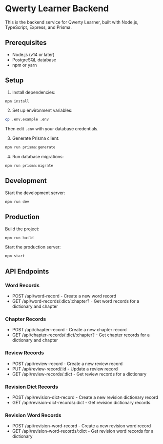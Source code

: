 # Qwerty Learner Backend

This is the backend service for Qwerty Learner, built with Node.js, TypeScript, Express, and Prisma.

## Prerequisites

- Node.js (v14 or later)
- PostgreSQL database
- npm or yarn

## Setup

1. Install dependencies:
```bash
npm install
```

2. Set up environment variables:
```bash
cp .env.example .env
```
Then edit `.env` with your database credentials.

3. Generate Prisma client:
```bash
npm run prisma:generate
```

4. Run database migrations:
```bash
npm run prisma:migrate
```

## Development

Start the development server:
```bash
npm run dev
```

## Production

Build the project:
```bash
npm run build
```

Start the production server:
```bash
npm start
```

## API Endpoints

### Word Records
- POST /api/word-record - Create a new word record
- GET /api/word-records/:dict/:chapter? - Get word records for a dictionary and chapter

### Chapter Records
- POST /api/chapter-record - Create a new chapter record
- GET /api/chapter-records/:dict/:chapter? - Get chapter records for a dictionary and chapter

### Review Records
- POST /api/review-record - Create a new review record
- PUT /api/review-record/:id - Update a review record
- GET /api/review-records/:dict - Get review records for a dictionary

### Revision Dict Records
- POST /api/revision-dict-record - Create a new revision dictionary record
- GET /api/revision-dict-records/:dict - Get revision dictionary records

### Revision Word Records
- POST /api/revision-word-record - Create a new revision word record
- GET /api/revision-word-records/:dict - Get revision word records for a dictionary
